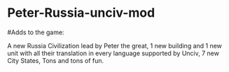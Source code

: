 # Peter-Russia-unciv-mod
#Adds to the game:

A new Russia Civilization lead by Peter the great,
1 new building and 1 new unit with all their translation in every language supported by Unciv,
7 new City States,
Tons and tons of fun.
